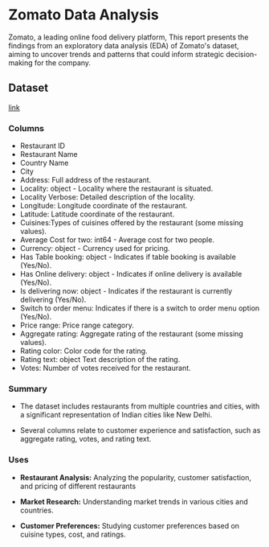 # Zomato Data Analysis

Zomato, a leading online food delivery platform, This report presents the findings from an exploratory data analysis (EDA) of Zomato's dataset, aiming to uncover trends and patterns that could inform strategic decision-making for the company.

##  Dataset
[link](https://data.world/bscharad/restauranttools/workspace/file?filename=zomato_colby.xlsx)

### Columns
* Restaurant ID
* Restaurant Name
* Country Name
* City
* Address: Full address of the restaurant.
* Locality: object - Locality where the restaurant is situated.
* Locality Verbose: Detailed description of the locality.
* Longitude: Longitude coordinate of the restaurant.
* Latitude: Latitude coordinate of the restaurant.
* Cuisines:Types of cuisines offered by the restaurant (some missing values).
* Average Cost for two: int64 - Average cost for two people.
* Currency: object - Currency used for pricing.
* Has Table booking: object - Indicates if table booking is available (Yes/No).
* Has Online delivery: object - Indicates if online delivery is available (Yes/No).
* Is delivering now: object - Indicates if the restaurant is currently delivering (Yes/No).
* Switch to order menu: Indicates if there is a switch to order menu option (Yes/No).
* Price range: Price range category.
* Aggregate rating: Aggregate rating of the restaurant (some missing values).
* Rating color: Color code for the rating.
* Rating text: object Text description of the rating.
* Votes:  Number of votes received for the restaurant.

### Summary

* The dataset includes restaurants from multiple countries and cities, with a significant representation of Indian cities like New Delhi.

* Several columns relate to customer experience and satisfaction, such as aggregate rating, votes, and rating text.

### Uses
* **Restaurant Analysis:** Analyzing the popularity, customer satisfaction, and pricing of different restaurants

* **Market Research:** Understanding market trends in various cities and countries.

* **Customer Preferences:** Studying customer preferences based on cuisine types, cost, and ratings.




